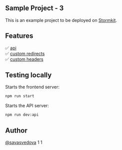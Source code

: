 ## Sample Project - 3

This is an example project to be deployed on [Stormkit](https://www.stormkit.io). 

## Features

✅ [api](./api)<br/>
✅ [custom redirects](./redirects.json)<br/>
✅ [custom headers](./headers)

## Testing locally

Starts the frontend server: 

```bash
npm run start
```

Starts the API server:

```bash
npm run dev:api
```

## Author

[@savasvedova](https://x.com/savasvedova)
1
1
